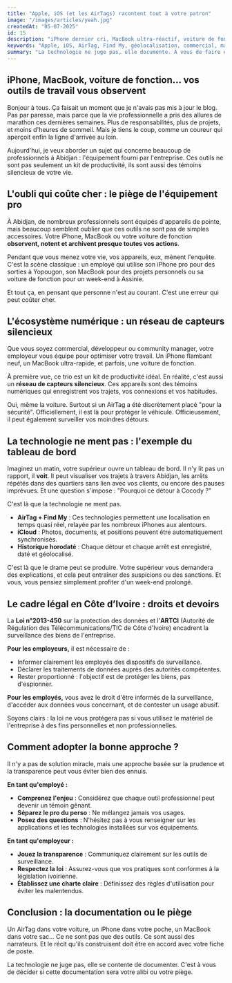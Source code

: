 ```yaml
---
title: "Apple, iOS (et les AirTags) racontent tout à votre patron"
image: "/images/articles/yeah.jpg"
createdAt: "05-07-2025"
id: 15
description: "iPhone dernier cri, MacBook ultra-réactif, voiture de fonction... tous connectés dans un écosystème Apple avec le compte iCloud de l'entreprise. Et cette petite pastille discrète sur le tableau de bord qui suit religieusement tous vos déplacements. Guide pratique pour éviter les surprises technologiques."
keywords: "Apple, iOS, AirTag, Find My, géolocalisation, commercial, matériel professionnel, protection données, ARTCI, surveillance"
summary: "La technologie ne juge pas, elle documente. À vous de faire en sorte que cette documentation raconte la bonne histoire."
---
```

## **iPhone, MacBook, voiture de fonction… vos outils de travail vous observent**

Bonjour à tous. Ça faisait un moment que je n'avais pas mis à jour le blog. Pas par paresse, mais parce que la vie professionnelle a pris des allures de marathon ces dernières semaines. Plus de responsabilités, plus de projets, et moins d'heures de sommeil. Mais je tiens le coup, comme un coureur qui aperçoit enfin la ligne d'arrivée au loin.

Aujourd'hui, je veux aborder un sujet qui concerne beaucoup de professionnels à Abidjan : l'équipement fourni par l'entreprise. Ces outils ne sont pas seulement un kit de productivité, ils sont aussi des témoins silencieux de votre vie.

## **L'oubli qui coûte cher : le piège de l'équipement pro**

À Abidjan, de nombreux professionnels sont équipés d'appareils de pointe, mais beaucoup semblent oublier que ces outils ne sont pas de simples accessoires. Votre iPhone, MacBook ou votre voiture de fonction **observent, notent et archivent presque toutes vos actions**.

Pendant que vous menez votre vie, vos appareils, eux, mènent l'enquête. C'est la scène classique : un employé qui utilise son iPhone pro pour des sorties à Yopougon, son MacBook pour des projets personnels ou sa voiture de fonction pour un week-end à Assinie.

Et tout ça, en pensant que personne n'est au courant. C'est une erreur qui peut coûter cher.

## **L'écosystème numérique : un réseau de capteurs silencieux**

Que vous soyez commercial, développeur ou community manager, votre employeur vous équipe pour optimiser votre travail. Un iPhone flambant neuf, un MacBook ultra-rapide, et parfois, une voiture de fonction.

À première vue, ce trio est un kit de productivité idéal. En réalité, c'est aussi un **réseau de capteurs silencieux**. Ces appareils sont des témoins numériques qui enregistrent vos trajets, vos connexions et vos habitudes.

Oui, même la voiture. Surtout si un AirTag a été discrètement placé "pour la sécurité". Officiellement, il est là pour protéger le véhicule. Officieusement, il peut également surveiller vos moindres détours.

## **La technologie ne ment pas : l'exemple du tableau de bord**

Imaginez un matin, votre supérieur ouvre un tableau de bord. Il n'y lit pas un rapport, il **voit**. Il peut visualiser vos trajets à travers Abidjan, les arrêts répétés dans des quartiers sans lien avec vos clients, ou encore des pauses imprévues. Et une question s'impose : "Pourquoi ce détour à Cocody ?"

C'est là que la technologie ne ment pas.
* **AirTag + Find My** : Ces technologies permettent une localisation en temps quasi réel, relayée par les nombreux iPhones aux alentours.
* **iCloud** : Photos, documents, et positions peuvent être automatiquement synchronisés.
* **Historique horodaté** : Chaque détour et chaque arrêt est enregistré, daté et géolocalisé.

C'est là que le drame peut se produire. Votre supérieur vous demandera des explications, et cela peut entraîner des suspicions ou des sanctions. Et vous, vous pensiez simplement profiter d'un week-end prolongé.

## **Le cadre légal en Côte d’Ivoire : droits et devoirs**

La **Loi n°2013-450** sur la protection des données et l'**ARTCI** (Autorité de Régulation des Télécommunications/TIC de Côte d'Ivoire) encadrent la surveillance des biens de l'entreprise.

**Pour les employeurs,** il est nécessaire de :
* Informer clairement les employés des dispositifs de surveillance.
* Déclarer les traitements de données auprès des autorités compétentes.
* Rester proportionné : l'objectif est de protéger les biens, pas d'espionner.

**Pour les employés,** vous avez le droit d'être informés de la surveillance, d'accéder aux données vous concernant, et de contester un usage abusif.

Soyons clairs : la loi ne vous protégera pas si vous utilisez le matériel de l'entreprise à des fins personnelles et non professionnelles.

## **Comment adopter la bonne approche ?**

Il n'y a pas de solution miracle, mais une approche basée sur la prudence et la transparence peut vous éviter bien des ennuis.

**En tant qu'employé :**
* **Comprenez l'enjeu** : Considérez que chaque outil professionnel peut devenir un témoin gênant.
* **Séparez le pro du perso** : Ne mélangez jamais vos usages.
* **Posez des questions** : N'hésitez pas à vous renseigner sur les applications et les technologies installées sur vos équipements.

**En tant qu'employeur :**
* **Jouez la transparence** : Communiquez clairement sur les outils de surveillance.
* **Respectez la loi** : Assurez-vous que vos pratiques sont conformes à la législation ivoirienne.
* **Établissez une charte claire** : Définissez des règles d'utilisation pour éviter les malentendus.

## **Conclusion : la documentation ou le piège**

Un AirTag dans votre voiture, un iPhone dans votre poche, un MacBook dans votre sac... Ce ne sont pas que des outils. Ce sont aussi des narrateurs. Et le récit qu'ils construisent doit être en accord avec votre fiche de poste.

La technologie ne juge pas, elle se contente de documenter. C'est à vous de décider si cette documentation sera votre alibi ou votre piège.
